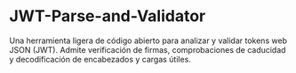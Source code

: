 # JWT-Parse-and-Validator
Una herramienta ligera de código abierto para analizar y validar tokens web JSON (JWT). Admite verificación de firmas, comprobaciones de caducidad y decodificación de encabezados y cargas útiles.
